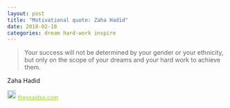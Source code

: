 ```yaml
---
layout: post
title: "Motivational quote: Zaha Hadid"
date: 2018-02-18
categories: dream hard-work inspire
---
```

> Your success will not be determined by your gender or your ethnicity, but only on the scope of your dreams and your hard work to achieve them.

Zaha Hadid

<span style="z-index:50;font-size:0.9em;"><img src="https://theysaidso.com/branding/theysaidso.png" height="20" width="20" alt="theysaidso.com"/><a href="https://theysaidso.com" title="Powered by quotes from theysaidso.com" style="color: #9fcc25; margin-left: 4px; vertical-align: middle;">theysaidso.com</a></span>
